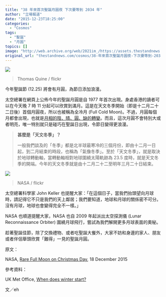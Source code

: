 ```yaml
---
title: "38 年來首次聖誕月圓夜 下次要等到 2034 年"
author: "立場報道"
date: "2015-12-23T18:25:00"
categories:
  - "Cosmos"
tags:
  - "聖誕"
  - "月圓"
topics: []
image: "http://web.archive.org/web/2021im_/https://assets.thestandnews.com/media/photos/9373914729_59cd0246c5_o_PCg2A_1200x0_jo4KB.png"
original_url: "thestandnews.com/cosmos/38-年來首次聖誕月圓夜-下次要等到-2034-年"
---
```

![](http://web.archive.org/web/2021im_/https://assets.thestandnews.com/media/photos/9373914729_59cd0246c5_o_PCg2A_1200x0_jo4KB.png)
> Thomas Quine / flickr

今年聖誕節 (12.25) 將會有月圓，為節日添加浪漫。

太空總署在網頁上公佈今年的聖誕月圓是自 1977 年首次出現。身處香港的讀者可以在今天晚 7 時 11 分起可以欣賞到滿月。這是在天文冬季開始（即是十二月二十二日後）首個月圓夜，所以也被稱為全冷月 (Full Cold Moon)。不過，月圓每個月都會出現，也就是[月相的陰、晴、圓、缺的轉變](../../cosmos/%E6%9C%88%E7%90%83%E5%B0%8F%E7%9F%A5%E8%AD%98-%E6%9C%88%E6%9C%89%E9%99%B0%E6%99%B4%E5%9C%93%E7%BC%BA/)。而且，這次月圓不會特別大或者明亮，唯一特別就只是碰巧在聖誕日出現，令節日變得更浪漫。

> **甚麼是「天文冬季」？**
> 
> 一般我們談及的「冬季」都是北半球最寒冷的三個月份，即由十二月一日起，到二月結束的時段，也稱為「氣像冬季」。至於「天文冬季」，就是取決於地球轉動軸，當轉動軸相對地球圍繞太陽軌跡為 23.5 度時，就是天文冬季的開端。今年的天文冬季就是由十二月二十二至明年三月二十日結束。

![](http://web.archive.org/web/2021im_/https://assets.thestandnews.com/media/photos/christmas2015fullmoon_Ukzvy.jpg)
> NASA / flickr

太空總署科學家 John Keller 也提醒大家：「在這個日子，當我們抬頭望向月球時，請記得它不只是我們的天上鄰居；我們要知道，地球和月球的關係密不可分。沒有月球，地球也會變得完全不一樣。」

NASA 也順道提醒大家，NASA 也自 2009 年起派出太空探測儀 (Lunar Reconnaissance Orbiter) 圍繞月球飛行，嘗試為我們解開更多月球表面的奧秘。

趁著聖誕佳節，除了交換禮物、或者吃聖誕大餐外，大家不妨和身邊的家人、朋友或者伴侶舉頭欣賞「難得」一見的聖誕月圓。 

原文：

NASA, [Rare Full Moon on Christmas Day](http://web.archive.org/web/20211229062025/https://www.nasa.gov/feature/goddard/rare-full-moon-on-christmas-day), 18 December 2015

參考資料：

UK Met Office, [When does winter start?](http://web.archive.org/web/20211229062025/http://www.metoffice.gov.uk/learning/learn-about-the-weather/how-weather-works/seasons/winter/when-does-winter-start)

文／eh